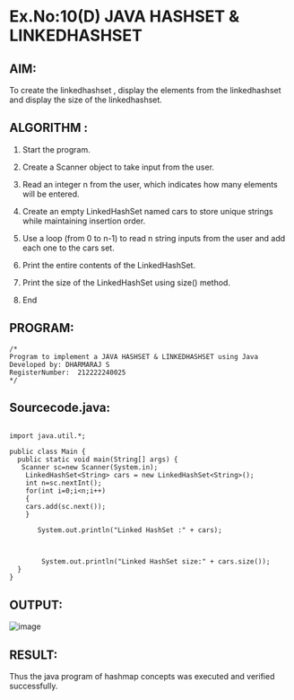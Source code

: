 # Ex.No:10(D) JAVA HASHSET & LINKEDHASHSET

## AIM:
 To create the linkedhashset , display the elements from the linkedhashset and display the size of the linkedhashset.

## ALGORITHM :
1. Start the program.

2. Create a Scanner object to take input from the user.

3. Read an integer n from the user, which indicates how many elements will be entered.

4. Create an empty LinkedHashSet<String> named cars to store unique strings while maintaining insertion order.

5. Use a loop (from 0 to n-1) to read n string inputs from the user and add each one to the cars set.

6. Print the entire contents of the LinkedHashSet.

7. Print the size of the LinkedHashSet using size() method.

8.	End



## PROGRAM:
 ```
/*
Program to implement a JAVA HASHSET & LINKEDHASHSET using Java
Developed by: DHARMARAJ S
RegisterNumber:  212222240025
*/
```

## Sourcecode.java:
```

import java.util.*;

public class Main {
  public static void main(String[] args) {
   Scanner sc=new Scanner(System.in);
    LinkedHashSet<String> cars = new LinkedHashSet<String>();
    int n=sc.nextInt();
    for(int i=0;i<n;i++)
    {
    cars.add(sc.next());
    }
    
       System.out.println("Linked HashSet :" + cars);

  

        System.out.println("Linked HashSet size:" + cars.size());
  }
}
```
## OUTPUT:

![image](https://github.com/user-attachments/assets/b826ddc0-88d2-4c8e-974d-ed578a22f47b)


## RESULT:
Thus the java program of hashmap concepts was executed and verified successfully.



